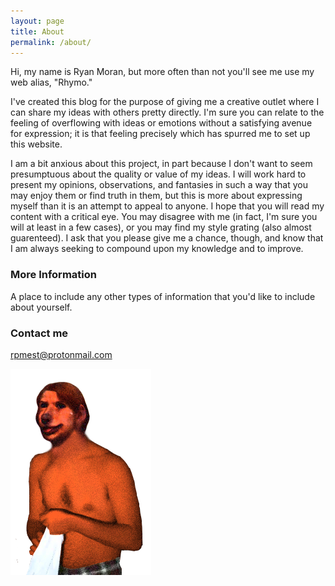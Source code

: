 ```yaml
---
layout: page
title: About
permalink: /about/
---
```


Hi, my name is Ryan Moran, but more often than not you'll see me use my web alias, "Rhymo."

I've created this blog for the purpose of giving me a creative outlet where I can share my ideas with others pretty directly. I'm sure you can relate to the feeling of overflowing with ideas or emotions without a satisfying avenue for expression; it is that feeling precisely which has spurred me to set up this website. 

I am a bit anxious about this project, in part because I don't want to seem presumptuous about the quality or value of my ideas. I will work hard to present my opinions, observations, and fantasies in such a way that you may enjoy them or find truth in them, but this is more about expressing myself than it is an attempt to appeal to anyone. I hope that you will read my content with a critical eye. You may disagree with me (in fact, I'm sure you will at least in a few cases), or you may find my style grating (also almost guarenteed). I ask that you please give me a chance, though, and know that I am always seeking to compound upon my knowledge and to improve.


### More Information

A place to include any other types of information that you'd like to include about yourself.

### Contact me

[rpmest@protonmail.com](mailto:rpmest@protonmail.com)

![Rhymo](/images/Rhymo.png "Rhymo")

